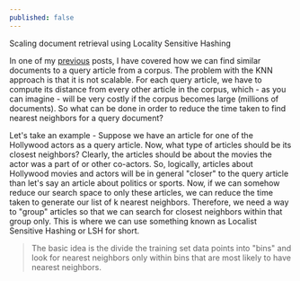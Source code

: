 ```yaml
---
published: false
---
```

Scaling document retrieval using Locality Sensitive Hashing

In one of my [previous](https://akshayjadiya.github.io/euclidean-vs-cosine-distance/) posts, I have covered how we can find similar documents to a query article from a corpus. The problem with the KNN approach is that it is not scalable. For each query article, we have to compute its distance from every other article in the corpus, which - as you can imagine - will be very costly if the corpus becomes large (millions of documents). So what can be done in order to reduce the time taken to find nearest neighbors for a query document?

Let's take an example - Suppose we have an article for one of the Hollywood actors as a query article. Now, what type of articles should  be its closest neighbors? Clearly, the articles should be about the movies the actor was a part of or other co-actors. So, logically, articles about Hollywood movies and actors will be in general "closer" to the query article than let's say an article about politics or sports. Now, if we can somehow reduce our search space to only these articles, we can reduce the time taken to generate our list of k nearest neighbors. Therefore, we need a way to "group" articles so that we can search for closest neighbors within that group only. This is where we can use something known as Localist Sensitive Hashing or LSH for short. 

> The basic idea is the divide the training set data points into "bins" and look for nearest neighbors only within bins that are most likely to have nearest neighbors.  